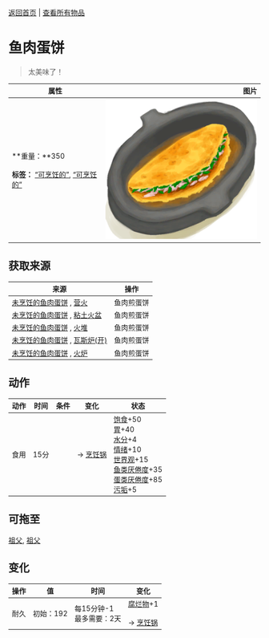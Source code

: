[返回首页](index.md)   |  [查看所有物品](object.md)
# 鱼肉蛋饼  
> 太美味了！  
  
  属性  |   图片   
 ----  |  ----:   
 **重量：**350<br><br>**标签：**	[“可烹饪的”](tag_Cookable.md), [“可烹饪的”](tag_MealCookingpot.md)  |  ![](Sprite/FishOmelette.png)   
  
## 获取来源  
来源  |  操作  
----  |  ----  
[未烹饪的鱼肉蛋饼](FishOmeletteUncooked.md) , [营火](Campfire.md)  |  鱼肉煎蛋饼  
[未烹饪的鱼肉蛋饼](FishOmeletteUncooked.md) , [粘土火盆](ClayFirePit.md)  |  鱼肉煎蛋饼  
[未烹饪的鱼肉蛋饼](FishOmeletteUncooked.md) , [火堆](Fire.md)  |  鱼肉煎蛋饼  
[未烹饪的鱼肉蛋饼](FishOmeletteUncooked.md) , [瓦斯炉(开)](GasCookerOn.md)  |  鱼肉煎蛋饼  
[未烹饪的鱼肉蛋饼](FishOmeletteUncooked.md) , [火炉](Stove.md)  |  鱼肉煎蛋饼  
## 动作  
动作  |  时间  |  条件  |  变化  |  状态  
----  |  ----  |  ----  |  ----  |  ----  
食用  |  15分  |    |  → [烹饪锅](CookingPot.md)<br>  |  [饱食](Satiation.md)+50<br>[胃](Stomach.md)+40<br>[水分](Hydration.md)+4<br>[情绪](Morale.md)+10<br>[世界观](Structure.md)+15<br>[鱼类<nobr>厌倦度</nobr>](SaturationFish.md)+35<br>[蛋类<nobr>厌倦度</nobr>](SaturationEggs.md)+85<br>[污垢](Filth.md)+5  
## 可拖至  
[祖父](Grandfather.md), [祖父](GrandfatherHealthy.md)  
## 变化  
操作  |  值  |  时间  |  变化  
----  |  ----  |  ----  |  ----  
耐久  |  初始：192  |  每15分钟-1<br>最多需要：2天  |  [腐烂物](RottenRemains.md)+1 <br><br>→ [烹饪锅](CookingPot.md)  
